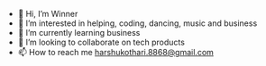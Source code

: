 - 👋 Hi, I’m Winner
- 👀 I’m interested in helping, coding, dancing, music and business 
- 🌱 I’m currently learning business
- 💞️ I’m looking to collaborate on tech products 
- 📫 How to reach me harshukothari.8868@gmail.com

<!---
harshkothari79/harshkothari79 is a ✨ special ✨ repository because its `README.md` (this file) appears on your GitHub profile.
You can click the Preview link to take a look at your changes.
--->
